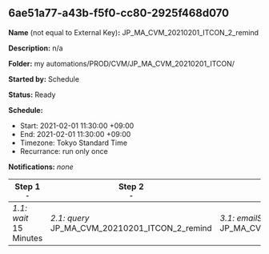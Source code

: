 ## 6ae51a77-a43b-f5f0-cc80-2925f468d070

**Name** (not equal to External Key)**:** JP_MA_CVM_20210201_ITCON_2_remind

**Description:** n/a

**Folder:** my automations/PROD/CVM/JP_MA_CVM_20210201_ITCON/

**Started by:** Schedule

**Status:** Ready

**Schedule:**

* Start: 2021-02-01 11:30:00 +09:00
* End: 2021-02-01 11:30:00 +09:00
* Timezone: Tokyo Standard Time
* Recurrance: run only once

**Notifications:** _none_


| Step 1<br>_<small>-</small>_ | Step 2<br>_<small>-</small>_ | Step 3<br>_<small>-</small>_ |
| --- | --- | --- |
| _1.1: wait_<br>15 Minutes | _2.1: query_<br>JP_MA_CVM_20210201_ITCON_2_remind | _3.1: emailSend_<br>JP_MA_CVM_20210201_ITCON_2_remind |
